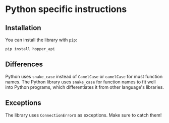 # Python specific instructions
## Installation
You can install the library with `pip`:
```
pip install hopper_api
```

## Differences
Python uses `snake_case` instead of `CamelCase` or `camelCase` for must function names. The Python library uses `snake_case` for function names to fit well into Python programs, which differentiates it from other language's libraries.

## Exceptions
The library uses `ConnectionError`s as exceptions. Make sure to catch them!
